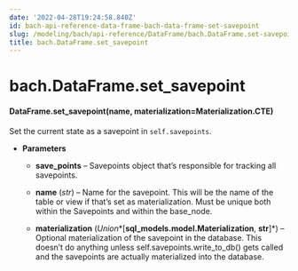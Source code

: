 ```yaml
---
date: '2022-04-28T19:24:58.840Z'
id: bach-api-reference-data-frame-bach-data-frame-set-savepoint
slug: /modeling/bach/api-reference/DataFrame/bach.DataFrame.set-savepoint/
title: bach.DataFrame.set_savepoint
---
```


# bach.DataFrame.set_savepoint


#### DataFrame.set_savepoint(name, materialization=Materialization.CTE)
Set the current state as a savepoint in `self.savepoints`.


* **Parameters**

    
    * **save_points** – Savepoints object that’s responsible for tracking all savepoints.


    * **name** (*str*) – Name for the savepoint. This will be the name of the table or view if that’s set as
    materialization. Must be unique both within the Savepoints and within the base_node.


    * **materialization** (*Union**[**sql_models.model.Materialization**, **str**]*) – Optional materialization of the savepoint in the database. This doesn’t do
    anything unless self.savepoints.write_to_db() gets called and the savepoints are actually
    materialized into the database.


<!-- !! processed by numpydoc !! -->
